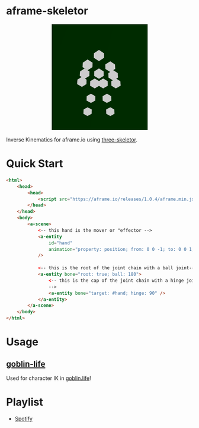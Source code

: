 # aframe-skeletor

<p align="center">
<img src="./docs/img/legend.png"/>
</p>

Inverse Kinematics for aframe.io using [three-skeletor](https://github.com/agoblinking/three-skeletor).

# Quick Start

```html
<html>
	<head>
		<head>
			<script src="https://aframe.io/releases/1.0.4/aframe.min.js"></script>
		</head>
	</head>
	<body>
		<a-scene>
			<-- this hand is the mover or "effector -->
			<a-entity
				id="hand"
				animation="property: position; from: 0 0 -1; to: 0 0 1; loop: true; dir: alternate;"
			/>

			<-- this is the root of the joint chain with a ball joint-->
			<a-entity bone="root: true; ball: 180">
				<-- this is the cap of the joint chain with a hinge joint to the target
				-->
				<a-entity bone="target: #hand; hinge: 90" />
			</a-entity>
		</a-scene>
	</body>
</html>
```

# Usage

## [goblin-life](https://goblin.life/legend)

Used for character IK in [goblin.life](https://goblin.life)!

# Playlist

- [Spotify](https://open.spotify.com/playlist/1sy0OGu2TTXLTiZ7zMdcoB?si=R0hXnZI_RSetxiD9Axh8Pg)
